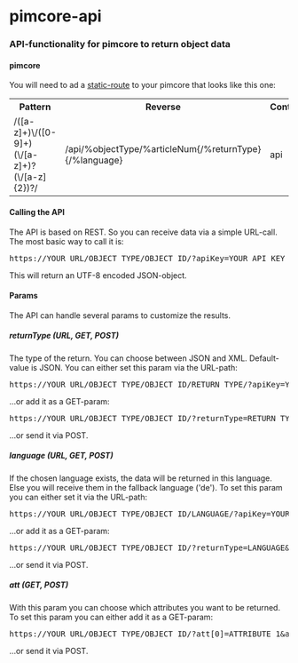 # pimcore-api
### API-functionality for pimcore to return object data

#### pimcore

You will need to ad a 
<a href="https://www.pimcore.org/wiki/pages/viewpage.action?pageId=14551636" target="_blank">static-route</a> 
to your pimcore that looks like this one:

<table>
<tr>
<th>Pattern</th>
<th>Reverse</th>
<th>Controller</th>
<th>Action</th>
<th>Variables</th>
</tr>
<tr>
<td>/([a-z]+)\/([0-9]+)(\/[a-z]+)?(\/[a-z]{2})?/</td>
<td>/api/%objectType/%articleNum{/%returnType}{/%language}</td>
<td>api</td>
<td>default</td>
<td>objectType,articleNum,returnType,language</td>
</tr>
</table>

#### Calling the API

The API is based on REST. So you can receive data via a simple URL-call. The most basic way to call it is:

<pre>https://YOUR_URL/OBJECT_TYPE/OBJECT_ID/?apiKey=YOUR_API_KEY</pre>

This will return an UTF-8 encoded JSON-object.

#### Params

The API can handle several params to customize the results.

##### returnType (URL, GET, POST)
The type of the return. You can choose between JSON and XML. Default-value is JSON.
You can either set this param via the URL-path:

<pre>https://YOUR_URL/OBJECT_TYPE/OBJECT_ID/RETURN_TYPE/?apiKey=YOUR_API_KEY</pre>

…or add it as a GET-param:

<pre>https://YOUR_URL/OBJECT_TYPE/OBJECT_ID/?returnType=RETURN_TYPE&apiKey=YOUR_API_KEY</pre>

…or send it via POST.

##### language (URL, GET, POST)
If the chosen language exists, the data will be returned in this language. 
Else you will receive them in the fallback language ('de'). 
To set this param you can either set it via the URL-path:

<pre>https://YOUR_URL/OBJECT_TYPE/OBJECT_ID/LANGUAGE/?apiKey=YOUR_API_KEY</pre>

…or add it as a GET-param:

<pre>https://YOUR_URL/OBJECT_TYPE/OBJECT_ID/?returnType=LANGUAGE&apiKey=YOUR_API_KEY</pre>

…or send it via POST.

##### att (GET, POST)
With this param you can choose which attributes you want to be returned.
To set this param you can either add it as a GET-param:

<pre>https://YOUR_URL/OBJECT_TYPE/OBJECT_ID/?att[0]=ATTRIBUTE_1&att[1]=ATTRIBUTE_1&apiKey=YOUR_API_KEY</pre>

…or send it via POST.
